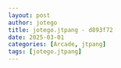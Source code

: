 ```yaml
---
layout: post
author: jotego
title: jotego.jtpang - d893f72
date: 2025-03-01
categories: [Arcade, jtpang]
tags: [jotego.jtpang]
---
```


